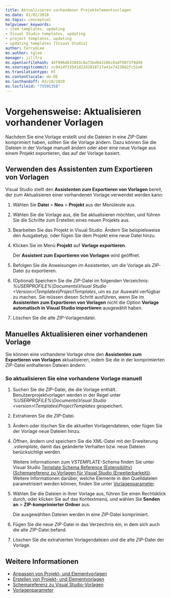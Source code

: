 ```yaml
---
title: Aktualisieren vorhandener Projektelementvorlagen
ms.date: 01/02/2018
ms.topic: conceptual
helpviewer_keywords:
- item templates, updating
- Visual Studio templates, updating
- project templates, updating
- updating templates [Visual Studio]
author: TerryGLee
ms.author: tglee
manager: jillfra
ms.openlocfilehash: 44f99646330d3c8a75bd94310bc0adf9073f9d49
ms.sourcegitcommit: cc841df335d1d22d281871fe41e74238d2fc52a6
ms.translationtype: HT
ms.contentlocale: de-DE
ms.lasthandoff: 03/18/2020
ms.locfileid: "75591358"
---
```

# <a name="how-to-update-existing-templates"></a>Vorgehensweise: Aktualisieren vorhandener Vorlagen

Nachdem Sie eine Vorlage erstellt und die Dateien in eine *ZIP*-Datei komprimiert haben, sollten Sie die Vorlage ändern. Dazu können Sie die Dateien in der Vorlage manuell ändern oder aber eine neue Vorlage aus einem Projekt exportieren, das auf der Vorlage basiert.

## <a name="use-the-export-template-wizard"></a>Verwenden des Assistenten zum Exportieren von Vorlagen

Visual Studio stellt den **Assistenten zum Exportieren von Vorlagen** bereit, der zum Aktualisieren einer vorhandenen Vorlage verwendet werden kann:

1. Wählen Sie **Datei** > **Neu** > **Projekt** aus der Menüleiste aus.

1. Wählen Sie die Vorlage aus, die Sie aktualisieren möchten, und führen Sie die Schritte zum Erstellen eines neuen Projekts aus.

1. Bearbeiten Sie das Projekt in Visual Studio. Ändern Sie beispielsweise den Ausgabetyp, oder fügen Sie dem Projekt eine neue Datei hinzu.

1. Klicken Sie im Menü **Projekt** auf **Vorlage exportieren**.

    Der **Assistent zum Exportieren von Vorlagen** wird geöffnet.

1. Befolgen Sie die Anweisungen im Assistenten, um die Vorlage als *ZIP*-Datei zu exportieren.

1. (Optional) Speichern Sie die *ZIP*-Datei im folgenden Verzeichnis: *%USERPROFILE%\Documents\Visual Studio \<Version\>\Templates\ProjectTemplates*, um es zur Auswahl verfügbar zu machen. Sie müssen diesen Schritt ausführen, wenn Sie im **Assistenten zum Exportieren von Vorlagen** nicht die Option **Vorlage automatisch in Visual Studio importieren** ausgewählt haben.

1. Löschen Sie die alte *ZIP*-Vorlagendatei.

## <a name="manually-update-an-existing-template"></a>Manuelles Aktualisieren einer vorhandenen Vorlage

Sie können eine vorhandene Vorlage ohne den **Assistenten zum Exportieren von Vorlagen** aktualisieren, indem Sie die in der komprimierten *ZIP*-Datei enthaltenen Dateien ändern.

### <a name="to-manually-update-an-existing-template"></a>So aktualisieren Sie eine vorhandene Vorlage manuell

1. Suchen Sie die *ZIP*-Datei, die die Vorlage enthält. Benutzerprojektvorlagen werden in der Regel unter *%USERPROFILE%\Documents\Visual Studio \<version\>\Templates\ProjectTemplates* gespeichert.

1. Extrahieren Sie die *ZIP*-Datei.

1. Ändern oder löschen Sie die aktuellen Vorlagendateien, oder fügen Sie der Vorlage neue Dateien hinzu.

1. Öffnen, ändern und speichern Sie die XML-Datei mit der Erweiterung *.vstemplate*, damit das geänderte Verhalten bzw. neue Dateien berücksichtigt werden.

    Weitere Informationen zum *VSTEMPLATE*-Schema finden Sie unter Visual Studio [Template Schema Reference (Extensibility) (Schemareferenz zu Vorlagen für Visual Studio (Erweiterbarkeit))](../extensibility/visual-studio-template-schema-reference.md). Weitere Informationen darüber, welche Elemente in den Quelldateien parametrisiert werden können, finden Sie unter [Vorlagenparameter](../ide/template-parameters.md).

1. Wählen Sie die Dateien in Ihrer Vorlage aus, führen Sie einen Rechtsklick durch, oder klicken Sie auf das Kontextmenü, und wählen Sie **Senden an** > **ZIP-komprimierter Ordner** aus.

    Die ausgewählten Dateien werden in eine *ZIP*-Datei komprimiert.

1. Fügen Sie die neue *ZIP*-Datei in das Verzeichnis ein, in dem sich auch die alte *ZIP*-Datei befand.

1. Löschen Sie die extrahierten Vorlagendateien und die alte *ZIP*-Datei der Vorlage.

## <a name="see-also"></a>Weitere Informationen

- [Anpassen von Projekt- und Elementvorlagen](../ide/customizing-project-and-item-templates.md)
- [Erstellen von Projekt- und Elementvorlagen](../ide/creating-project-and-item-templates.md)
- [Schemareferenz zu Visual Studio-Vorlagen](../extensibility/visual-studio-template-schema-reference.md)
- [Vorlagenparameter](../ide/template-parameters.md)
